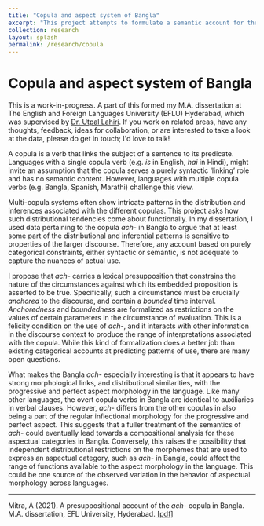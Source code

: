 ```yaml
---
title: "Copula and aspect system of Bangla"
excerpt: "This project attempts to formulate a semantic account for the distribution and inferences associated with the multi-copula system of Bengali, focusing on the copula verb *ach-* and its links to the progressive and perfect aspect morphology."
collection: research
layout: splash
permalink: /research/copula
---
```

Copula and aspect system of Bangla
==

This is a work-in-progress. A part of this formed my M.A. dissertation at The English and Foreign Languages University (EFLU) Hyderabad, which was supervised by [Dr. Utpal Lahiri](https://scholar.google.co.in/citations?user=xowc0GUAAAAJ&hl=en). If you work on related areas, have any thoughts, feedback, ideas for collaboration, or are interested to take a look at the data, please do get in touch; I'd love to talk!

A copula is a verb that links the subject of a sentence to its predicate. Languages with a single copula verb (e.g. *is* in English, *hai* in Hindi), might invite an assumption that the copula serves a purely syntactic ‘linking’ role and has no semantic content. However, languages with multiple copula verbs (e.g. Bangla, Spanish, Marathi) challenge this view.

Multi-copula systems often show intricate patterns in the distribution and inferences associated with the different copulas. This project asks how such distributional tendencies come about functionally. In my dissertation, I used data pertaining to the copula *ach-* in Bangla to argue that at least some part of the distributional and inferential patterns is sensitive to properties of the larger discourse. Therefore, any account based on purely categorical constraints, either syntactic or semantic, is not adequate to capture the nuances of actual use.

I propose that *ach-* carries a lexical presupposition that constrains the nature of the circumstances against which its embedded proposition is asserted to be true. Specifically, such a circumstance must be crucially *anchored* to the discourse, and contain a *bounded* time interval. *Anchoredness* and *boundedness* are formalized as restrictions on the values of certain parameters in the circumstance of evaluation. This is a felicity condition on the use of *ach-*, and it interacts with other information in the discourse context to produce the range of interpretations associated with the copula. While this kind of formalization does a better job than existing categorical accounts at predicting patterns of use, there are many open questions.

What makes the Bangla *ach-* especially interesting is that it appears to have strong morphological links, and distributional similarities, with the progressive and perfect aspect morphology in the language. Like many other languages, the overt copula verbs in Bangla are identical to auxiliaries in verbal clauses. However, *ach-* differs from the other copulas in also being a part of the regular inflectional morphology for the progressive and perfect aspect. This suggests that a fuller treatment of the semantics of *ach-* could eventually lead towards a compositional analysis for these aspectual categories in Bangla. Conversely, this raises the possibility that independent distributional restrictions on the morphemes that are used to express an aspectual category, such as *ach-* in Bangla, could affect the range of functions available to the aspect morphology in the language. This could be one source of the observed variation in the behavior of aspectual morphology across languages.

---

Mitra, A (2021). A presuppositional account of the *ach-* copula in Bangla. M.A. dissertation, EFL University, Hyderabad. <a href="/files/auromita_dissertation.pdf" target="_blank">[pdf]</a>




